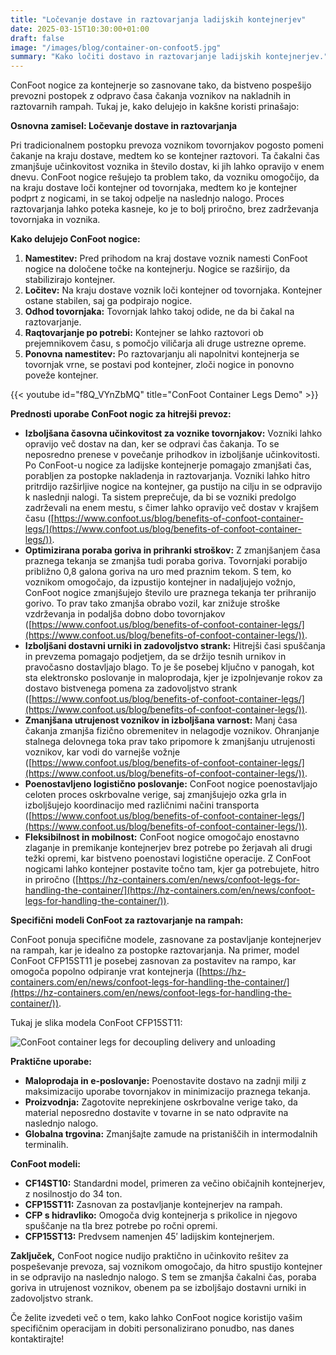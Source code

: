 ```yaml
---
title: "Ločevanje dostave in raztovarjanja ladijskih kontejnerjev"
date: 2025-03-15T10:30:00+01:00
draft: false
image: "/images/blog/container-on-confoot5.jpg"
summary: "Kako ločiti dostavo in raztovarjanje ladijskih kontejnerjev."
---
```


ConFoot nogice za kontejnerje so zasnovane tako, da bistveno pospešijo prevozni postopek z odpravo časa čakanja voznikov na nakladnih in raztovarnih rampah. Tukaj je, kako delujejo in kakšne koristi prinašajo:

**Osnovna zamisel: Ločevanje dostave in raztovarjanja**

Pri tradicionalnem postopku prevoza voznikom tovornjakov pogosto pomeni čakanje na kraju dostave, medtem ko se kontejner raztovori. Ta čakalni čas zmanjšuje učinkovitost voznika in število dostav, ki jih lahko opravijo v enem dnevu. ConFoot nogice rešujejo ta problem tako, da vozniku omogočijo, da na kraju dostave loči kontejner od tovornjaka, medtem ko je kontejner podprt z nogicami, in se takoj odpelje na naslednjo nalogo. Proces raztovarjanja lahko poteka kasneje, ko je to bolj priročno, brez zadrževanja tovornjaka in voznika.

**Kako delujejo ConFoot nogice:**

1.  **Namestitev:** Pred prihodom na kraj dostave voznik namesti ConFoot nogice na določene točke na kontejnerju. Nogice se razširijo, da stabilizirajo kontejner.
2.  **Ločitev:** Na kraju dostave voznik loči kontejner od tovornjaka. Kontejner ostane stabilen, saj ga podpirajo nogice.
3.  **Odhod tovornjaka:** Tovornjak lahko takoj odide, ne da bi čakal na raztovarjanje.
4.  **Raqtovarjanje po potrebi:** Kontejner se lahko raztovori ob prejemnikovem času, s pomočjo viličarja ali druge ustrezne opreme.
5.  **Ponovna namestitev:** Po raztovarjanju ali napolnitvi kontejnerja se tovornjak vrne, se postavi pod kontejner, zloči nogice in ponovno poveže kontejner.

{{< youtube id="f8Q_VYnZbMQ" title="ConFoot Container Legs Demo" >}}

**Prednosti uporabe ConFoot nogic za hitrejši prevoz:**

*   **Izboljšana časovna učinkovitost za voznike tovornjakov:** Vozniki lahko opravijo več dostav na dan, ker se odpravi čas čakanja. To se neposredno prenese v povečanje prihodkov in izboljšanje učinkovitosti. Po ConFoot-u nogice za ladijske kontejnerje pomagajo zmanjšati čas, porabljen za postopke nakladenja in raztovarjanja. Vozniki lahko hitro pritrdijo razširljive nogice na kontejner, ga pustijo na cilju in se odpravijo k naslednji nalogi. Ta sistem preprečuje, da bi se vozniki predolgo zadrževali na enem mestu, s čimer lahko opravijo več dostav v krajšem času ([https://www.confoot.us/blog/benefits-of-confoot-container-legs/](https://www.confoot.us/blog/benefits-of-confoot-container-legs/)).
*   **Optimizirana poraba goriva in prihranki stroškov:** Z zmanjšanjem časa praznega tekanja se zmanjša tudi poraba goriva. Tovornjaki porabijo približno 0,8 galona goriva na uro med praznim tekom. S tem, ko voznikom omogočajo, da izpustijo kontejner in nadaljujejo vožnjo, ConFoot nogice zmanjšujejo število ure praznega tekanja ter prihranijo gorivo. To prav tako zmanjša obrabo vozil, kar znižuje stroške vzdrževanja in podaljša dobno dobo tovornjakov ([https://www.confoot.us/blog/benefits-of-confoot-container-legs/](https://www.confoot.us/blog/benefits-of-confoot-container-legs/)).
*   **Izboljšani dostavni urniki in zadovoljstvo strank:** Hitrejši časi spuščanja in prevzema pomagajo podjetjem, da se držijo tesnih urnikov in pravočasno dostavljajo blago. To je še posebej ključno v panogah, kot sta elektronsko poslovanje in maloprodaja, kjer je izpolnjevanje rokov za dostavo bistvenega pomena za zadovoljstvo strank ([https://www.confoot.us/blog/benefits-of-confoot-container-legs/](https://www.confoot.us/blog/benefits-of-confoot-container-legs/)).
*   **Zmanjšana utrujenost voznikov in izboljšana varnost:** Manj časa čakanja zmanjša fizično obremenitev in nelagodje voznikov. Ohranjanje stalnega delovnega toka prav tako pripomore k zmanjšanju utrujenosti voznikov, kar vodi do varnejše vožnje ([https://www.confoot.us/blog/benefits-of-confoot-container-legs/](https://www.confoot.us/blog/benefits-of-confoot-container-legs/)).
*   **Poenostavljeno logistično poslovanje:** ConFoot nogice poenostavljajo celoten proces oskrbovalne verige, saj zmanjšujejo ozka grla in izboljšujejo koordinacijo med različnimi načini transporta ([https://www.confoot.us/blog/benefits-of-confoot-container-legs/](https://www.confoot.us/blog/benefits-of-confoot-container-legs/)).
*   **Fleksibilnost in mobilnost:** ConFoot nogice omogočajo enostavno zlaganje in premikanje kontejnerjev brez potrebe po žerjavah ali drugi težki opremi, kar bistveno poenostavi logistične operacije. Z ConFoot nogicami lahko kontejner postavite točno tam, kjer ga potrebujete, hitro in priročno ([https://hz-containers.com/en/news/confoot-legs-for-handling-the-container/](https://hz-containers.com/en/news/confoot-legs-for-handling-the-container/)).

**Specifični modeli ConFoot za raztovarjanje na rampah:**

ConFoot ponuja specifične modele, zasnovane za postavljanje kontejnerjev na rampah, kar je idealno za postopke raztovarjanja. Na primer, model ConFoot CFP15ST11 je posebej zasnovan za postavitev na rampo, kar omogoča popolno odpiranje vrat kontejnerja ([https://hz-containers.com/en/news/confoot-legs-for-handling-the-container/](https://hz-containers.com/en/news/confoot-legs-for-handling-the-container/)).

Tukaj je slika modela ConFoot CFP15ST11:

![ConFoot container legs for decoupling delivery and unloading](/images/blog/container-on-confoot-unloading2.jpg)

**Praktične uporabe:**

*   **Maloprodaja in e-poslovanje:** Poenostavite dostavo na zadnji milji z maksimizacijo uporabe tovornjakov in minimizacijo praznega tekanja.
*   **Proizvodnja:** Zagotovite neprekinjene oskrbovalne verige tako, da material neposredno dostavite v tovarne in se nato odpravite na naslednjo nalogo.
*   **Globalna trgovina:** Zmanjšajte zamude na pristaniščih in intermodalnih terminalih.

**ConFoot modeli:**

*   **CF14ST10:** Standardni model, primeren za večino običajnih kontejnerjev, z nosilnostjo do 34 ton.
*   **CFP15ST11:** Zasnovan za postavljanje kontejnerjev na rampah.
*   **CFP s hidravliko:** Omogoča dvig kontejnerja s prikolice in njegovo spuščanje na tla brez potrebe po ročni opremi.
*   **CFP15ST13:** Predvsem namenjen 45′ ladijskim kontejnerjem.

**Zaključek,** ConFoot nogice nudijo praktično in učinkovito rešitev za pospeševanje prevoza, saj voznikom omogočajo, da hitro spustijo kontejner in se odpravijo na naslednjo nalogo. S tem se zmanjša čakalni čas, poraba goriva in utrujenost voznikov, obenem pa se izboljšajo dostavni urniki in zadovoljstvo strank.

Če želite izvedeti več o tem, kako lahko ConFoot nogice koristijo vašim specifičnim operacijam in dobiti personalizirano ponudbo, nas danes kontaktirajte!